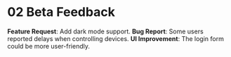 # 02 Beta Feedback

**Feature Request**: Add dark mode support.
**Bug Report**: Some users reported delays when controlling devices.
**UI Improvement**: The login form could be more user-friendly.